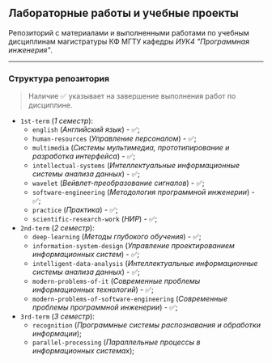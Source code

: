 ## Лабораторные работы и учебные проекты  

Репозиторий с материалами и выполненными работами по учебным дисциплинам 
магистратуры КФ МГТУ кафедры *ИУК4 "Программная инженерия"*.

---

### Структура репозитория

> Наличие ✅ указывает на завершение выполнения работ по дисциплине.

- `1st-term` (*1 семестр*):
   - `english` (*Английский язык*) - ✅;
   - `human-resources` (*Управление персоналом*) - ✅;
   - `multimedia` (*Системы мультимедиа, прототипирование и разработка 
  интерфейса*) - ✅;
   - `intellectual-systems` (*Интеллектуальные информационные системы анализа 
  данных*) - ✅;
   - `wavelet` (*Вейвлет-преобразование сигналов*) - ✅;
   - `software-engineering` (*Методология программной инженерии*) - ✅;
   - `practice` (*Практика*) - ✅;
   - `scientific-research-work` (*НИР*) - ✅;
- `2nd-term` (*2 семестр*):
   - `deep-learning` (*Методы глубокого обучения*) - ✅;
   - `information-system-design` (*Управление проектированием информационных 
  систем*) - ✅;
   - `intelligent-data-analysis` (*Интеллектуальные информационные системы
  анализа данных*) - ✅;
   - `modern-problems-of-it` (*Современные проблемы информационных 
  технологий*) - ✅;
   - `modern-problems-of-software-engineering` (*Современные проблемы
  программной инженерии*) - ✅;
- `3rd-term` (*3 семестр*):
   - `recognition` (*Программные системы распознавания и обработки информации*);
   - `parallel-processing` (*Параллельные процессы в информационных системах*);